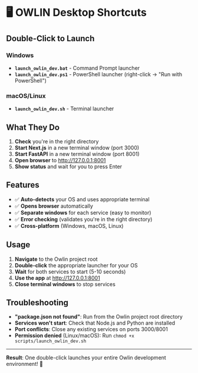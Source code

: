 # 🖥️ OWLIN Desktop Shortcuts

## Double-Click to Launch

### Windows
- **`launch_owlin_dev.bat`** - Command Prompt launcher
- **`launch_owlin_dev.ps1`** - PowerShell launcher (right-click → "Run with PowerShell")

### macOS/Linux  
- **`launch_owlin_dev.sh`** - Terminal launcher

## What They Do

1. **Check** you're in the right directory
2. **Start Next.js** in a new terminal window (port 3000)
3. **Start FastAPI** in a new terminal window (port 8001) 
4. **Open browser** to http://127.0.0.1:8001
5. **Show status** and wait for you to press Enter

## Features

- ✅ **Auto-detects** your OS and uses appropriate terminal
- ✅ **Opens browser** automatically
- ✅ **Separate windows** for each service (easy to monitor)
- ✅ **Error checking** (validates you're in the right directory)
- ✅ **Cross-platform** (Windows, macOS, Linux)

## Usage

1. **Navigate** to the Owlin project root
2. **Double-click** the appropriate launcher for your OS
3. **Wait** for both services to start (5-10 seconds)
4. **Use the app** at http://127.0.0.1:8001
5. **Close terminal windows** to stop services

## Troubleshooting

- **"package.json not found"**: Run from the Owlin project root directory
- **Services won't start**: Check that Node.js and Python are installed
- **Port conflicts**: Close any existing services on ports 3000/8001
- **Permission denied** (Linux/macOS): Run `chmod +x scripts/launch_owlin_dev.sh`

---

**Result**: One double-click launches your entire Owlin development environment! 🚀
